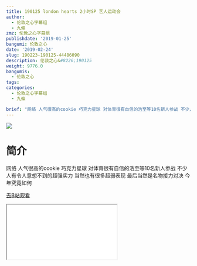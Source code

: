 ```yaml
---
title: 190125 london hearts 2小时SP 艺人运动会
author:
  - 伦敦之心字幕组
  - 九條
zmz: 伦敦之心字幕组
publishdate: '2019-01-25'
bangumi: 伦敦之心
date: '2019-02-24'
slug: 190223-190125-44486090
description: 伦敦之心&#8226;190125
weight: 9776.0
bangumis:
  - 伦敦之心
tags:
categories:
  - 伦敦之心字幕组
  - 九條

brief: "网络 人气很高的cookie 巧克力星球 对体育很有自信的浩至等10名新人参战 不少人有令人意想不到的超强实力 当然也有很多超弱表现 最后当然是名物接力对决 今年究竟如何"
---
```

![](https://i.imgur.com/qEkhbHA.jpg)
# 简介  
网络
人气很高的cookie 巧克力星球 对体育很有自信的浩至等10名新人参战 不少人有令人意想不到的超强实力 当然也有很多超弱表现 最后当然是名物接力对决 今年究竟如何  

[去B站观看](https://www.bilibili.com/video/av44486090/)
<div class ="resp-container"><iframe class="testiframe" src="//player.bilibili.com/player.html?aid=44486090"", scrolling="no", allowfullscreen="true" > </iframe></div> 
